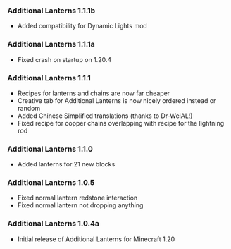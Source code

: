 ### Additional Lanterns 1.1.1b
- Added compatibility for Dynamic Lights mod

### Additional Lanterns 1.1.1a
- Fixed crash on startup on 1.20.4

### Additional Lanterns 1.1.1
- Recipes for lanterns and chains are now far cheaper
- Creative tab for Additional Lanterns is now nicely ordered instead or random
- Added Chinese Simplified translations (thanks to Dr-WeiAL!)
- Fixed recipe for copper chains overlapping with recipe for the lightning rod

### Additional Lanterns 1.1.0
- Added lanterns for 21 new blocks

### Additional Lanterns 1.0.5
- Fixed normal lantern redstone interaction
- Fixed normal lantern not dropping anything

### Additional Lanterns 1.0.4a
- Initial release of Additional Lanterns for Minecraft 1.20
